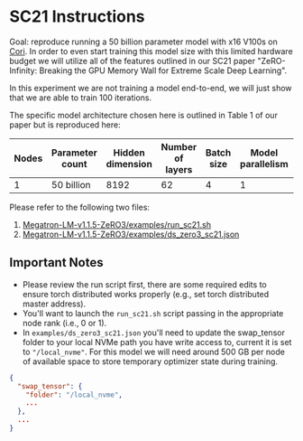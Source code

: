 
# SC21 Instructions

Goal: reproduce running a 50 billion parameter model with x16 V100s on [Cori](https://docs-dev.nersc.gov/cgpu/hardware/). In order to even start training this model size with this limited hardware budget we will utilize all of the features outlined in our SC21 paper "ZeRO-Infinity: Breaking the GPU Memory Wall for Extreme Scale Deep Learning".

In this experiment we are not training a model end-to-end, we will just show that we are able to train 100 iterations.

The specific model architecture chosen here is outlined in Table 1 of our paper but is reproduced here:

Nodes | Parameter count | Hidden dimension | Number of layers | Batch size | Model parallelism | Parameter offload | Optimizer offload
----- | --------------- | ---------------- | ---------------- | ---------- | ----------------- | ----------------- | -----------------
1     | 50 billion      | 8192             | 62               | 4          | 1                 | CPU               | NVMe

Please refer to the following two files:

1) [Megatron-LM-v1.1.5-ZeRO3/examples/run_sc21.sh](https://github.com/jeffra/DeepSpeedExamples/blob/sc21i/Megatron-LM-v1.1.5-ZeRO3/examples/run_sc21.sh)
2) [Megatron-LM-v1.1.5-ZeRO3/examples/ds_zero3_sc21.json](https://github.com/jeffra/DeepSpeedExamples/blob/sc21i/Megatron-LM-v1.1.5-ZeRO3/examples/ds_zero3_sc21.json)

## Important Notes
* Please review the run script first, there are some required edits to ensure torch distributed works properly (e.g., set torch distributed master address).
* You'll want to launch the `run_sc21.sh` script passing in the appropriate node rank (i.e., 0 or 1). 
* In `examples/ds_zero3_sc21.json` you'll need to update the swap_tensor folder to your local NVMe path you have write access to, current it is set to `"/local_nvme"`. For this model we will need around 500 GB per node of available space to store temporary optimizer state during training.

```json
{
  "swap_tensor": {
    "folder": "/local_nvme",
    ...
  },
  ...
}
```
